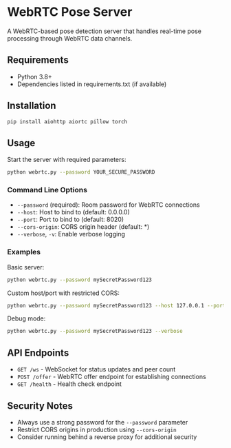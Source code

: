 # WebRTC Pose Server

A WebRTC-based pose detection server that handles real-time pose processing through WebRTC data channels.

## Requirements

- Python 3.8+
- Dependencies listed in requirements.txt (if available)

## Installation

```bash
pip install aiohttp aiortc pillow torch
```

## Usage

Start the server with required parameters:

```bash
python webrtc.py --password YOUR_SECURE_PASSWORD
```

### Command Line Options

- `--password` (required): Room password for WebRTC connections
- `--host`: Host to bind to (default: 0.0.0.0)
- `--port`: Port to bind to (default: 8020)
- `--cors-origin`: CORS origin header (default: *)
- `--verbose`, `-v`: Enable verbose logging

### Examples

Basic server:
```bash
python webrtc.py --password mySecretPassword123
```

Custom host/port with restricted CORS:
```bash
python webrtc.py --password mySecretPassword123 --host 127.0.0.1 --port 9000 --cors-origin "https://myapp.com"
```

Debug mode:
```bash
python webrtc.py --password mySecretPassword123 --verbose
```

## API Endpoints

- `GET /ws` - WebSocket for status updates and peer count
- `POST /offer` - WebRTC offer endpoint for establishing connections
- `GET /health` - Health check endpoint

## Security Notes

- Always use a strong password for the `--password` parameter
- Restrict CORS origins in production using `--cors-origin`
- Consider running behind a reverse proxy for additional security